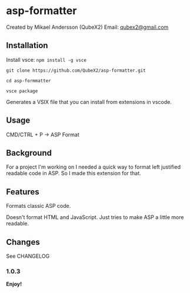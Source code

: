 # asp-formatter

Created by Mikael Andersson (QubeX2)
Email: qubex2@gmail.com

## Installation

Install vsce: `npm install -g vsce`

`git clone https://github.com/QubeX2/asp-formatter.git`

`cd asp-formmatter`

`vsce package`

Generates a VSIX file that you can install from extensions in vscode.

## Usage

CMD/CTRL + P -> ASP Format

## Background

For a project I'm working on I needed a quick way to format left justified
readable code in ASP. So I made this extension for that. 

## Features

Formats classic ASP code.

Doesn't format HTML and JavaScript. Just tries to make ASP a little more
readable.

## Changes

See CHANGELOG

### 1.0.3

**Enjoy!**
